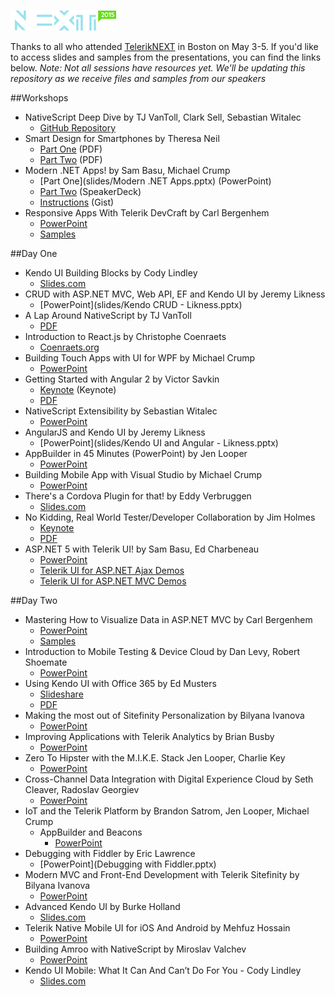 ![TelerikNEXT](telerik-next-sticky-logo.png)

Thanks to all who attended [TelerikNEXT](http://teleriknext.com) in Boston on May 3-5. If you'd like to access slides and samples from the presentations, you can find the links below. *Note: Not all sessions have resources yet. We'll be updating this repository as we receive files and samples from our speakers*

##Workshops

* NativeScript Deep Dive by TJ VanToll, Clark Sell, Sebastian Witalec
    * [GitHub Repository](https://github.com/NativeScript/NativeScript-NEXT-Workshop)
* Smart Design for Smartphones by Theresa Neil
    * [Part One](slides/Telerik_Smart_Design_workshop_part1.pdf) (PDF)
    * [Part Two](slides/Telerik_Smart_Design_workshop_part2.pdf) (PDF)
* Modern .NET Apps! by Sam Basu, Michael Crump
    * [Part One](slides/Modern .NET Apps.pptx) (PowerPoint)
    * [Part Two](https://speakerdeck.com/mbcrump/modern-net-apps-michael) (SpeakerDeck)
    * [Instructions](https://bit.ly/ModernAppsWS) (Gist)
* Responsive Apps With Telerik DevCraft by Carl Bergenhem
    * [PowerPoint](slides/teleriknext-rwd-in-devcraft.pptx)
    * [Samples](samples/TelerikNEXT-RWD-workshop)

##Day One

* Kendo UI Building Blocks by Cody Lindley
    * [Slides.com](http://slides.com/telerikdevrel/kendoui-building-blocks#/)
* CRUD with ASP.NET MVC, Web API, EF and Kendo UI by Jeremy Likness
    * [PowerPoint](slides/Kendo CRUD - Likness.pptx)
* A Lap Around NativeScript by TJ VanToll
    * [PDF](slides/A-Lap-Around-NativeScript.pdf)
* Introduction to React.js by Christophe Coenraets
    * [Coenraets.org](http://coenraets.org/present/react/#0)
* Building Touch Apps with UI for WPF by Michael Crump
    * [PowerPoint](slides/TelerikNEXT-build-touch-apps-with-wpf.pptx)
* Getting Started with Angular 2 by Victor Savkin
    * [Keynote](slides/Angular2.key) (Keynote)
    * [PDF](slides/Angular2.pdf)
* NativeScript Extensibility by Sebastian Witalec
    * [PowerPoint](slides/NS_Extensibility.pptx)
* AngularJS and Kendo UI by Jeremy Likness
    * [PowerPoint](slides/Kendo UI and Angular - Likness.pptx)
* AppBuilder in 45 Minutes (PowerPoint) by Jen Looper
    * [PowerPoint](slides/AppBuilder-NEXT.pptx)
* Building Mobile App with Visual Studio by Michael Crump
    * [PowerPoint](slides/TelerikNEXT-Mobile-Apps-With-VS.pptx)
* There's a Cordova Plugin for that! by Eddy Verbruggen
    * [Slides.com](http://slides.com/eddyverbruggen/next#/)
* No Kidding, Real World Tester/Developer Collaboration by Jim Holmes
    * [Keynote](slides/TesterDevCollaboration.key)
    * [PDF](slides/TesterDevCollaboration.pdf)
* ASP.NET 5 with Telerik UI! by Sam Basu, Ed Charbeneau
    * [PowerPoint](slides/ASPdotNET5.pptx)
    * [Telerik UI for ASP.NET Ajax Demos](http://demos.telerik.com/aspnet-ajax/)
    * [Telerik UI for ASP.NET MVC Demos](http://demos.telerik.com/aspnet-mvc/)

##Day Two

* Mastering How to Visualize Data in ASP.NET MVC by Carl Bergenhem
    * [PowerPoint](slides/teleriknext-dataviz-mvc.pptx)
    * [Samples](samples/TelerikNEXT-DataViz-MVC)
* Introduction to Mobile Testing & Device Cloud by Dan Levy, Robert Shoemate
    * [PowerPoint](slides/MobileTesting.pptx)
* Using Kendo UI with Office 365 by Ed Musters
    * [Slideshare](http://www.slideshare.net/emusters/telerik-next-kendouioffice365edmustersmay2015)
    * [PDF](slides/TelerikNEXT_KendoUI_Office365_EdMusters_May2015.pptx)
* Making the most out of Sitefinity Personalization by Bilyana Ivanova
    * [PowerPoint](slides/TelerikNEXT_Personalization.pptx)
* Improving Applications with Telerik Analytics by Brian Busby
    * [PowerPoint](slides/analytics.pptx)
* Zero To Hipster with the M.I.K.E. Stack Jen Looper, Charlie Key
    * [PowerPoint](slides/MIKE-NEXT.pptx)
* Cross-Channel Data Integration with Digital Experience Cloud by Seth Cleaver, Radoslav Georgiev
    * [PowerPoint](slides/DataIntegration.PPTX)
* IoT and the Telerik Platform by Brandon Satrom, Jen Looper, Michael Crump
    * AppBuilder and Beacons
        * [PowerPoint](slides/Beacons-NEXT.pptx)
* Debugging with Fiddler by Eric Lawrence
    * [PowerPoint](Debugging with Fiddler.pptx)
* Modern MVC and Front-End Development with Telerik Sitefinity by Bilyana Ivanova
    * [PowerPoint](slides/TelerikNEXT_MVC.pptx)
* Advanced Kendo UI by Burke Holland
    * [Slides.com](http://slides.com/telerikdevrel/advanced-kendo-ui#/)
* Telerik Native Mobile UI for iOS And Android by Mehfuz Hossain
    * [PowerPoint](slides/TelerikNEXT_PPT_Native-iOS-Android.pptx)
* Building Amroo with NativeScript by Miroslav Valchev
    * [PowerPoint](slides/BuildingAmroo.pptx)
* Kendo UI Mobile: What It Can And Can’t Do For You - Cody Lindley
    * [Slides.com](http://slides.com/telerikdevrel/kendo-ui-mobile-next#/)